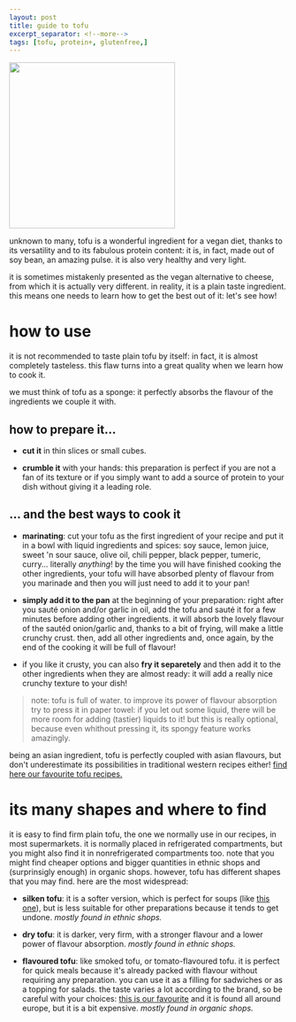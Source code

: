 ```yaml
---
layout: post
title: guide to tofu
excerpt_separator: <!--more-->
tags: [tofu, protein+, glutenfree,]
---
```


 <img src="../../../images/tofu.jpg" width="300">
 
 
 <!--more-->
unknown to many, tofu is a wonderful ingredient for a vegan diet, thanks to its versatility and to its fabulous protein content: it is, in fact, made out of soy bean, an amazing pulse. it is also very healthy and very light.

it is sometimes mistakenly presented as the vegan alternative to cheese, from which it is actually very different. in reality, it is a plain taste ingredient. this means one needs to learn how to get the best out of it: let's see how!

# how to use
it is not recommended to taste plain tofu by itself: in fact, it is almost completely tasteless. this flaw turns into a great quality when we learn how to cook it.

we must think of tofu as a sponge: it perfectly absorbs the flavour of the ingredients we couple it with. 

## how to prepare it...

- **cut it** in thin slices or small cubes.
  
- **crumble it** with your hands: this preparation is perfect if you are not a fan of its texture or if you simply want to add a source of protein to your dish without giving it a leading role.


## ... and the best ways to cook it

- **marinating**: cut your tofu as the first ingredient of your recipe and put it in a bowl with liquid ingredients and spices: soy sauce, lemon juice, sweet 'n sour sauce, olive oil, chili pepper, black pepper, tumeric, curry... literally *anything*! by the time you will have finished cooking the other ingredients, your tofu will have absorbed plenty of flavour from you marinade and then you will just need to add it to your pan!
  
- **simply add it to the pan** at the beginning of your preparation: right after you sauté onion and/or garlic in oil, add the tofu and sauté it for a few minutes before adding other ingredients. it will absorb the lovely flavour of the sautéd onion/garlic and, thanks to a bit of frying, will make a little crunchy crust. then, add all other ingredients and, once again, by the end of the cooking it will be full of flavour!
  
- if you like it crusty, you can also **fry it separetely** and then add it to the other ingredients when they are almost ready: it will add a really nice crunchy texture to your dish!

> note: tofu is full of water. to improve its power of flavour absorption try to press it in paper towel: if you let out some liquid, there will be more room for adding (tastier) liquids to it! but this is really optional, because even whithout pressing it, its spongy feature works amazingly.

being an asian ingredient, tofu is perfectly coupled with asian flavours, but don't underestimate its possibilities in traditional western recipes either! [find here our favourite tofu recipes.](https://fagiolini.github.io/tags/tofu/)

# its many shapes and where to find

it is easy to find firm plain tofu, the one we normally use in our recipes, in most supermarkets. it is normally placed in refrigerated compartments, but you might also find it in nonrefrigerated compartments too. note that you might find cheaper options and bigger quantities in ethnic shops and (surprinsigly enough) in organic shops.  however, tofu has different shapes that you may find. here are the most widespread:

- **silken tofu**: it is a softer version, which is perfect for soups (like [this one](https://fagiolini.github.io/ramen/)), but is less suitable for other preparations because it tends to get undone. 
*mostly found in ethnic shops.*

- **dry tofu**: it is darker, very firm, with a stronger flavour and a lower power of flavour absorption. 
 *mostly found in ethnic shops.*

- **flavoured tofu**: like smoked tofu, or tomato-flavoured tofu. it is perfect for quick meals because it's already packed with flavour without requiring any preparation. you can use it as a filling for sadwiches or as a topping for salads. the taste varies a lot according to the brand, so be careful with your choices: [this is our favourite](https://www.taifun-tofu.de/en) and it is found all around europe, but it is a bit expensive.
*mostly found in organic shops.*